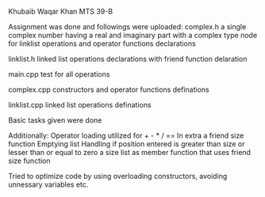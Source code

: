 Khubaib Waqar Khan 
MTS 39-B

Assignment was done and followings were uploaded:
complex.h       a single complex number having a real and imaginary part with a complex type node for linklist operations and 
                operator functions declarations
                
linklist.h      linked list operations declarations with friend function delaration 

main.cpp        test for all operations

complex.cpp     constructors and operator functions definations  

linklist.cpp    linked list operations definations

Basic tasks given were done 

Additionally:
Operator loading utilized for + - * / == 
In extra a friend size function
Emptying list
Handling if position entered is greater than size or lesser than or equal to zero
a size list as member function that uses friend size function

Tried to optimize code by using overloading constructors, avoiding unnessary variables etc.
